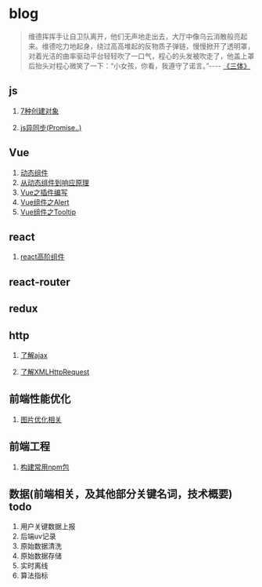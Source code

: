 # blog

> 维德挥挥手让自卫队离开，他们无声地走出去，大厅中像乌云消散般亮起来。维德吃力地起身，绕过高高堆起的反物质子弹链，慢慢掀开了透明罩，对着光洁的曲率驱动平台轻轻吹了一口气，程心的头发被吹走了，他盖上罩后抬头对程心微笑了一下：“小女孩，你看，我遵守了诺言。”---- [《三体》](https://www.zhihu.com/question/30124269)


## js
1. [7种创建对象](https://github.com/suoutsky/three-body-problem/issues/1)

2. [js异同步(Promise..)](https://github.com/suoutsky/three-body-problem/issues/4)

## Vue

1. [动态组件](https://github.com/suoutsky/three-body-problem/issues/3)
2. [从动态组件到响应原理](https://github.com/suoutsky/three-body-problem/issues/6)
3. [Vue之插件编写](https://github.com/suoutsky/three-body-problem/issues/8)
4. [Vue组件之Alert](https://github.com/suoutsky/three-body-problem/issues/9)
5. [Vue组件之Tooltip](https://github.com/suoutsky/three-body-problem/issues/10)

## react
1. [react高阶组件](https://github.com/suoutsky/three-body-problem/issues/12)

## react-router

## redux

## http

1. [了解ajax](https://github.com/suoutsky/three-body-problem/issues/2)

2. [了解XMLHttpRequest](https://github.com/suoutsky/three-body-problem/issues/7)

## 前端性能优化

1. [图片优化相关](https://github.com/suoutsky/three-body-problem/issues/11)

## 前端工程
1. [构建常用npm包](https://github.com/suoutsky/three-body-problem/issues/5)

## 数据(前端相关，及其他部分关键名词，技术概要)   todo

1. 用户关键数据上报 
2. 后端uv记录
3. 原始数据清洗
4. 原始数据存储
5. 实时离线
6. 算法指标
